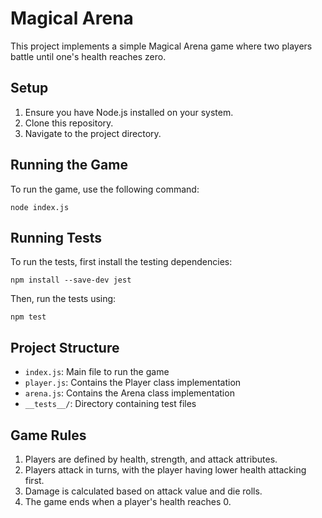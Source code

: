 # Magical Arena

This project implements a simple Magical Arena game where two players battle until one's health reaches zero.

## Setup

1. Ensure you have Node.js installed on your system.
2. Clone this repository.
3. Navigate to the project directory.

## Running the Game

To run the game, use the following command:

```
node index.js
```

## Running Tests

To run the tests, first install the testing dependencies:

```
npm install --save-dev jest
```

Then, run the tests using:

```
npm test
```

## Project Structure

- `index.js`: Main file to run the game
- `player.js`: Contains the Player class implementation
- `arena.js`: Contains the Arena class implementation
- `__tests__/`: Directory containing test files

## Game Rules

1. Players are defined by health, strength, and attack attributes.
2. Players attack in turns, with the player having lower health attacking first.
3. Damage is calculated based on attack value and die rolls.
4. The game ends when a player's health reaches 0.
